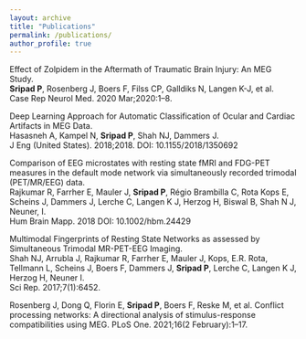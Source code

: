 ```yaml
---
layout: archive
title: "Publications"
permalink: /publications/
author_profile: true
---
```


Effect of Zolpidem in the Aftermath of Traumatic Brain Injury: An MEG Study.<br>
**Sripad P**, Rosenberg J, Boers F, Filss CP, Galldiks N, Langen K-J, et al.<br>
Case Rep Neurol Med. 2020 Mar;2020:1–8.

Deep Learning Approach for Automatic Classification of Ocular and Cardiac Artifacts in MEG Data.<br>
Hasasneh A, Kampel N, **Sripad P**, Shah NJ, Dammers J.<br>
J Eng (United States). 2018;2018. DOI: 10.1155/2018/1350692

Comparison of EEG microstates with resting state fMRI and FDG-PET measures in the default mode network via simultaneously recorded trimodal (PET/MR/EEG) data.<br>
Rajkumar R, Farrher E, Mauler J, **Sripad P**, Régio Brambilla C, Rota Kops E, Scheins J, Dammers J, Lerche C, Langen K J, Herzog H, Biswal B, Shah N J, Neuner, I.<br>
Hum Brain Mapp. 2018 DOI: 10.1002/hbm.24429

Multimodal Fingerprints of Resting State Networks as assessed by Simultaneous Trimodal MR-PET-EEG Imaging.<br>
Shah NJ, Arrubla J, Rajkumar R, Farrher E, Mauler J, Kops, E.R. Rota, Tellmann L, Scheins J, Boers F, Dammers J, **Sripad P**, Lerche C, Langen K J, Herzog H, Neuner I.<br>
Sci Rep. 2017;7(1):6452.

Rosenberg J, Dong Q, Florin E, **Sripad P**, Boers F, Reske M, et al. Conflict processing networks: A directional analysis of stimulus-response compatibilities using MEG. PLoS One. 2021;16(2 February):1–17. 
